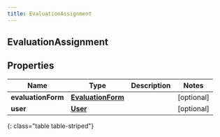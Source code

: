 ```yaml
---
title: EvaluationAssignment
---
```


## EvaluationAssignment

## Properties

| Name               | Type                                                         | Description | Notes      |
| ------------------ | ------------------------------------------------------------ | ----------- | ---------- |
| **evaluationForm** | <!----><!---->[**EvaluationForm**](EvaluationForm.md)<!----> |             | [optional] |
| **user**           | <!----><!---->[**User**](User.md)<!---->                     |             | [optional] |

{: class="table table-striped"}
